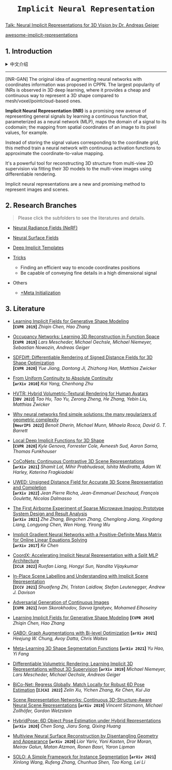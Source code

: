 # <p align=center>`Implicit Neural Representation` </p>

[Talk: Neural Implicit Representations for 3D Vision by Dr. Andreas Geiger](https://www.youtube.com/watch?v=jennURL-gtQ)

[awesome-implicit-representations](https://github.com/vsitzmann/awesome-implicit-representations)

## 1. Introduction


<details><summary>中文介绍</summary><p>

NeRF 等一系列方法需要稠密的视角输入（50-150张），因此如何松弛这个要求就是需要解决的目标
大类名称叫 coordinate-based neural models ，具体方法叫 neural implicit functions (parameterized with neural networks)，然后又分化成 SDF, occupancy field, radiance field。positional encoding

</p></details>

---

[INR-GAN] The original idea of augmenting neural networks with coordinates information was proposed in CPPN. The largest popularity of INRs is observed in 3D deep learning, where it provides a cheap and continuous way to represent a 3D shape compared to mesh/voxel/pointcloud-based ones.

**Implicit Neural Representation (INR)** is a promising new avenue of representing general signals by learning a continuous function that, parameterized as a neural network (MLP), maps the domain of a signal to its codomain; the mapping from spatial coordinates of an image to its pixel values, for example.

Instead of storing the signal values corresponding to the coordinate grid, this method train a neural network with continuous activation functions to approximate the coordinate-to-value mapping.

It's a powerful tool for reconstructing 3D structure from multi-view 2D supervision via fitting their 3D models to the multi-view images using differentiable rendering.

Implicit neural representations are a new and promising method to represent images and scenes.

## 2. Research Branches

> Please click the subfolders to see the literatures and details.

- [Neural Radiance Fields (NeRF)](./Neural%20Radiance%20Fields%20(NeRF))
- [Neural Surface Fields](./Neural%20Surface%20Fields)
- [Deep Implicit Templates](./Deep%20Implicit%20Templates)
- [Tricks](./Tricks)
  - Finding an efficient way to encode coordinates positions
  - Be capable of conveying fine details in a high dimensional signal

- Others
  - [+Meta Initialization](./+Meta)
  

## 3. Literature

- [Learning Implicit Fields for Generative Shape Modeling](https://arxiv.org/abs/1812.02822)  
  **[`CVPR 2019`]** *Zhiqin Chen, Hao Zhang*  
- [Occupancy Networks: Learning 3D Reconstruction in Function Space](https://arxiv.org/abs/1812.03828)  
  **[`CVPR 2019`]** *Lars Mescheder, Michael Oechsle, Michael Niemeyer, Sebastian Nowozin, Andreas Geiger*  
- [SDFDiff: Differentiable Rendering of Signed Distance Fields for 3D Shape Optimization](https://arxiv.org/abs/1912.07109)  
  **[`CVPR 2020`]** *Yue Jiang, Dantong Ji, Zhizhong Han, Matthias Zwicker*  
- [From Uniform Continuity to Absolute Continuity](https://arxiv.org/abs/1011.6471)  
  **[`arXiv 2010`]** *Kai Yang, Chenhong Zhu*
- [HVTR: Hybrid Volumetric-Textural Rendering for Human Avatars](https://arxiv.org/abs/2112.10203)  
  **[`3DV 2022`]** *Tao Hu, Tao Yu, Zerong Zheng, He Zhang, Yebin Liu, Matthias Zwicker*  
- [Why neural networks find simple solutions: the many regularizers of geometric complexity](https://arxiv.org/abs/2209.13083)  
**[`NeurIPS 2022`]** *Benoit Dherin, Michael Munn, Mihaela Rosca, David G. T. Barrett*  
- [Local Deep Implicit Functions for 3D Shape](https://arxiv.org/abs/1912.06126)  
  **[`CVPR 2020`]** *Kyle Genova, Forrester Cole, Avneesh Sud, Aaron Sarna, Thomas Funkhouser*  
- [CoCoNets: Continuous Contrastive 3D Scene Representations](https://arxiv.org/abs/2104.03851)  
  **[`arXiv 2021`]** *Shamit Lal, Mihir Prabhudesai, Ishita Mediratta, Adam W. Harley, Katerina Fragkiadaki* 
- [UWED: Unsigned Distance Field for Accurate 3D Scene Representation and Completion](https://arxiv.org/abs/2203.09167)  
  **[`arXiv 2022`]** *Jean Pierre Richa, Jean-Emmanuel Deschaud, François Goulette, Nicolas Dalmasso* 
- [The First Airborne Experiment of Sparse Microwave Imaging: Prototype System Design and Result Analysis](https://arxiv.org/abs/2110.10675)  
  **[`arXiv 2021`]**  *Zhe Zhang, Bingchen Zhang, Chenglong Jiang, Xingdong Liang, Longyong Chen, Wen Hong, Yirong Wu* 
- [Implicit Gradient Neural Networks with a Positive-Definite Mass Matrix for Online Linear Equations Solving](https://arxiv.org/abs/1703.05955)  
  **[`arXiv 2017`]** *Ke Chen* 
- [CoordX: Accelerating Implicit Neural Representation with a Split MLP Architecture](https://arxiv.org/abs/2201.12425)  
  **[`ICLR 2022`]** *Ruofan Liang, Hongyi Sun, Nandita Vijaykumar* 
- [In-Place Scene Labelling and Understanding with Implicit Scene Representation](https://arxiv.org/abs/2103.15875)  
**[`ICCV 2021`]** *Shuaifeng Zhi, Tristan Laidlow, Stefan Leutenegger, Andrew J. Davison*
- [Adversarial Generation of Continuous Images](https://arxiv.org/abs/2011.12026)  
**[`CVPR 2021`]** *Ivan Skorokhodov, Savva Ignatyev, Mohamed Elhoseiny*

- [Learning Implicit Fields for Generative Shape Modeling](https://arxiv.org/abs/1812.02822)
  **[`CVPR 2019`]** *Zhiqin Chen, Hao Zhang*

- [GABO: Graph Augmentations with Bi-level Optimization](https://arxiv.org/abs/2104.00722)
  **[`arXiv 2021`]** *Heejung W. Chung, Avoy Datta, Chris Waites*

- [Meta-Learning 3D Shape Segmentation Functions](https://arxiv.org/abs/2110.03854)
  **[`arXiv 2021`]** *Yu Hao, Yi Fang*

- [Differentiable Volumetric Rendering: Learning Implicit 3D Representations without 3D Supervision](https://arxiv.org/abs/1912.07372)
  **[`arXiv 2019`]** *Michael Niemeyer, Lars Mescheder, Michael Oechsle, Andreas Geiger*

- [BiCo-Net: Regress Globally, Match Locally for Robust 6D Pose Estimation](https://arxiv.org/abs/2205.03536)
  **[`IJCAI 2022`]** *Zelin Xu, Yichen Zhang, Ke Chen, Kui Jia*

- [Scene Representation Networks: Continuous 3D-Structure-Aware Neural Scene Representations](https://arxiv.org/abs/1906.01618)
  **[`arXiv 2019`]** *Vincent Sitzmann, Michael Zollhöfer, Gordon Wetzstein*

- [HybridPose: 6D Object Pose Estimation under Hybrid Representations](https://arxiv.org/abs/2001.01869)
  **[`arXiv 2020`]** *Chen Song, Jiaru Song, Qixing Huang*

- [Multiview Neural Surface Reconstruction by Disentangling Geometry and Appearance](https://arxiv.org/abs/2003.09852)
  **[`arXiv 2020`]** *Lior Yariv, Yoni Kasten, Dror Moran, Meirav Galun, Matan Atzmon, Ronen Basri, Yaron Lipman*

- [SOLO: A Simple Framework for Instance Segmentation](https://arxiv.org/abs/2106.15947)
  **[`arXiv 2021`]** *Xinlong Wang, Rufeng Zhang, Chunhua Shen, Tao Kong, Lei Li*